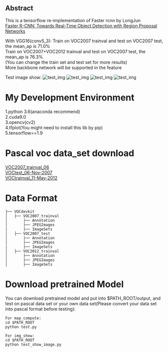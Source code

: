 
## Abstract
This is a tensorflow re-implementation of Faster rcnn by LongJun<br>
[Faster R-CNN: Towards Real-Time Object Detection with Region Proposal Networks](https://arxiv.org/abs/1506.01497)<br>

With VGG16(conv5_3):
Train on VOC2007 trainval and test on VOC2007 test, the mean_ap is 71.0%<br>
Train on VOC2007+VOC2012 trainval and test on VOC2007 test, the mean_ap is 76.3%<br>
(You can change the train set and test set for more results)<br>
More backbone network will be supported in the feature

Test image show:
![test_img](https://github.com/LongJun123456/Faster-rcnn-tensorflow/blob/master/test_img/148.jpg)
![test_img](https://github.com/LongJun123456/Faster-rcnn-tensorflow/blob/master/test_img/39.jpg)
![test_img](https://github.com/LongJun123456/Faster-rcnn-tensorflow/blob/master/test_img/9.jpg)
![test_img](https://github.com/LongJun123456/Faster-rcnn-tensorflow/blob/master/test_img/70.jpg)
# My Development Environment
1.python 3.6(anaconda recommend)<br>
2.cuda9.0<br>
3.opencv(cv2)<br>
4.tfplot(You might need to install this lib by pip)<br>
5.tensorflow==1.9<br>

# Pascal voc data_set download
[VOC2007_trainval_06](http://host.robots.ox.ac.uk/pascal/VOC/voc2007/VOCtrainval_06-Nov-2007.tar)<br>
[VOCtest_06-Nov-2007](http://host.robots.ox.ac.uk/pascal/VOC/voc2007/VOCtest_06-Nov-2007.tar)<br>
[VOCtrainval_11-May-2012](http://host.robots.ox.ac.uk/pascal/VOC/voc2012/VOCtrainval_11-May-2012.tar)<br>

# Data Format
```
├── VOCdevkit
│   ├── VOC2007_trainval
│       ├── Annotation
│       ├── JPEGImages
|       ├── ImageSets
│   ├── VOC2007_test
│       ├── Annotation
│       ├── JPEGImages
|       ├── ImageSets
│   ├── VOC2012_trainval
│       ├── Annotation
│       ├── JPEGImages
│       ├── ImageSets
```
# Download pretrained Model
You can download pretrained model and put into $PATH_ROOT/output, and test on pascal data set or your own data set(Please convert your data set into pascal format before testing):<br>
```
For map_compute:
cd $PATH_ROOT
python test.py
```
```
For img_show:
cd $PATH_ROOT
python test_show_image.py
```


